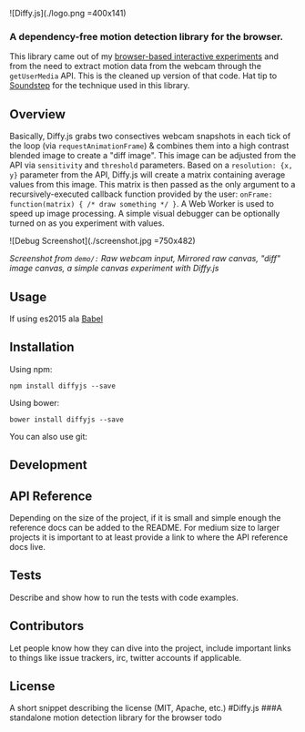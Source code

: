![Diffy.js](./logo.png =400x141)

### A dependency-free motion detection library for the browser. 
This library came out of my [browser-based interactive experiments](http://maniartstudio.com/#the-night) and from the need to extract motion data from the webcam through the `getUserMedia` API. This is the cleaned up version of that code. Hat tip to [Soundstep](http://www.soundstep.com/blog/2012/03/22/javascript-motion-detection/) for the technique used in this library.	

## Overview
Basically, Diffy.js grabs two consectives webcam snapshots in each tick of the loop (via `requestAnimationFrame`) & combines them into a high contrast blended image to create a "diff image".  This image can be adjusted from the API via `sensitivity` and `threshold` parameters. Based on a `resolution: {x, y}` parameter from the API, Diffy.js will create a matrix containing average values from this image. This matrix is then passed as the only argument to a recursively-executed callback function provided by the user: `onFrame: function(matrix) { /* draw something */ }`. A Web Worker is used to speed up image processing. A simple visual debugger can be optionally turned on as you experiment with values. 

![Debug Screenshot](./screenshot.jpg =750x482)

_Screenshot from `demo/:` Raw webcam input, Mirrored raw canvas, "diff" image canvas, a simple canvas experiment with Diffy.js_

## Usage

If using es2015 ala [Babel](http://babeljs.io/)


## Installation
Using npm:

`npm install diffyjs --save`

Using bower:

`bower install diffyjs --save`

You can also use git:


## Development

## API Reference

Depending on the size of the project, if it is small and simple enough the reference docs can be added to the README. For medium size to larger projects it is important to at least provide a link to where the API reference docs live.

## Tests

Describe and show how to run the tests with code examples.

## Contributors

Let people know how they can dive into the project, include important links to things like issue trackers, irc, twitter accounts if applicable.

## License

A short snippet describing the license (MIT, Apache, etc.)
#Diffy.js
###A standalone motion detection library for the browser
todo
